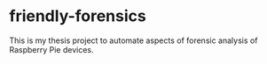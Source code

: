 # friendly-forensics
This is my thesis project to automate aspects of forensic analysis of Raspberry Pie devices.
